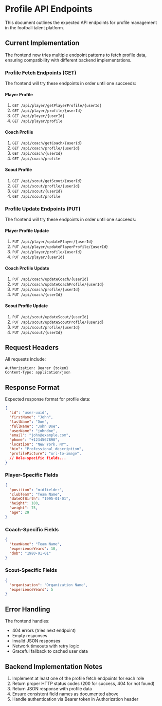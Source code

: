 # Profile API Endpoints

This document outlines the expected API endpoints for profile management in the football talent platform.

## Current Implementation

The frontend now tries multiple endpoint patterns to fetch profile data, ensuring compatibility with different backend implementations.

### Profile Fetch Endpoints (GET)

The frontend will try these endpoints in order until one succeeds:

#### Player Profile
1. `GET /api/player/getPlayerProfile/{userId}`
2. `GET /api/player/profile/{userId}`
3. `GET /api/player/{userId}`
4. `GET /api/player/profile`

#### Coach Profile
1. `GET /api/coach/getCoach/{userId}`
2. `GET /api/coach/profile/{userId}`
3. `GET /api/coach/{userId}`
4. `GET /api/coach/profile`

#### Scout Profile
1. `GET /api/scout/getScout/{userId}`
2. `GET /api/scout/profile/{userId}`
3. `GET /api/scout/{userId}`
4. `GET /api/scout/profile`

### Profile Update Endpoints (PUT)

The frontend will try these endpoints in order until one succeeds:

#### Player Profile Update
1. `PUT /api/player/updatePlayer/{userId}`
2. `PUT /api/player/updatePlayerProfile/{userId}`
3. `PUT /api/player/profile/{userId}`
4. `PUT /api/player/{userId}`

#### Coach Profile Update
1. `PUT /api/coach/updateCoach/{userId}`
2. `PUT /api/coach/updateCoachProfile/{userId}`
3. `PUT /api/coach/profile/{userId}`
4. `PUT /api/coach/{userId}`

#### Scout Profile Update
1. `PUT /api/scout/updateScout/{userId}`
2. `PUT /api/scout/updateScoutProfile/{userId}`
3. `PUT /api/scout/profile/{userId}`
4. `PUT /api/scout/{userId}`

## Request Headers

All requests include:
```
Authorization: Bearer {token}
Content-Type: application/json
```

## Response Format

Expected response format for profile data:
```json
{
  "id": "user-uuid",
  "firstName": "John",
  "lastName": "Doe",
  "fullName": "John Doe",
  "userName": "johndoe",
  "email": "john@example.com",
  "phone": "+1234567890",
  "location": "New York, NY",
  "bio": "Professional description",
  "profilePicture": "url-to-image",
  // Role-specific fields...
}
```

### Player-Specific Fields
```json
{
  "position": "midfielder",
  "clubTeam": "Team Name",
  "dateOfBirth": "1995-01-01",
  "height": 180,
  "weight": 75,
  "age": 29
}
```

### Coach-Specific Fields
```json
{
  "teamName": "Team Name",
  "experienceYears": 10,
  "dob": "1980-01-01"
}
```

### Scout-Specific Fields
```json
{
  "organisation": "Organization Name",
  "experienceYears": 5
}
```

## Error Handling

The frontend handles:
- 404 errors (tries next endpoint)
- Empty responses
- Invalid JSON responses
- Network timeouts with retry logic
- Graceful fallback to cached user data

## Backend Implementation Notes

1. Implement at least one of the profile fetch endpoints for each role
2. Return proper HTTP status codes (200 for success, 404 for not found)
3. Return JSON response with profile data
4. Ensure consistent field names as documented above
5. Handle authentication via Bearer token in Authorization header
